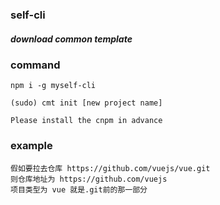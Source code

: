 ### self-cli

##### download common template

### command
````
npm i -g myself-cli

(sudo) cmt init [new project name]

Please install the cnpm in advance
````

### example
```
假如要拉去仓库 https://github.com/vuejs/vue.git
则仓库地址为 https://github.com/vuejs
项目类型为 vue 就是.git前的那一部分
```
